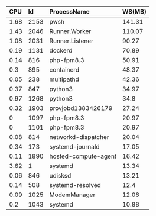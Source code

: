 

|CPU|Id|ProcessName|WS(MB)|
|:--|:--|:--|:--|
|1.68|2153|pwsh|141.31|
|1.43|2046|Runner.Worker|110.07|
|1.08|2031|Runner.Listener|90.27|
|0.19|1131|dockerd|70.89|
|0.14|816|php-fpm8.3|50.91|
|0.3|895|containerd|48.37|
|0.05|238|multipathd|42.36|
|0.37|847|python3|34.97|
|0.97|1268|python3|34.8|
|0.32|1903|provjobd1383426179|27.24|
|0|1097|php-fpm8.3|20.97|
|0|1101|php-fpm8.3|20.97|
|0.08|814|networkd-dispatcher|20.04|
|0.34|173|systemd-journald|17.05|
|0.11|1890|hosted-compute-agent|16.42|
|3.62|1|systemd|13.34|
|0.06|846|udisksd|13.21|
|0.14|508|systemd-resolved|12.4|
|0.09|1025|ModemManager|12.06|
|0.2|1043|systemd|10.88|

